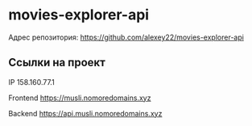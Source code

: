 # movies-explorer-api

Адрес репозитория: https://github.com/alexey22/movies-explorer-api

## Ссылки на проект

IP 158.160.77.1

Frontend https://musli.nomoredomains.xyz

Backend https://api.musli.nomoredomains.xyz
